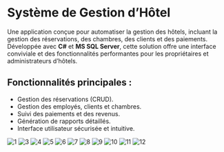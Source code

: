 # Système de Gestion d’Hôtel
Une application conçue pour automatiser la gestion des hôtels, incluant la gestion des réservations, des chambres, des clients et des paiements. Développée avec **C#** et **MS SQL Server**, cette solution offre une interface conviviale et des fonctionnalités performantes pour les propriétaires et administrateurs d’hôtels.
## Fonctionnalités principales :
- Gestion des réservations (CRUD).
- Gestion des employés, clients et chambres.
- Suivi des paiements et des revenus.
- Génération de rapports détaillés.
- Interface utilisateur sécurisée et intuitive.

![1](https://github.com/user-attachments/assets/a61c1596-08f4-4dc4-b91e-9d6e0881002e)
![3](https://github.com/user-attachments/assets/2a0f9429-e94d-4804-ab58-dbae0b0bc9b7)
![4](https://github.com/user-attachments/assets/78a5bdba-cef7-4856-aa0e-9639d03d8131)
![5](https://github.com/user-attachments/assets/abe7259d-f8c9-4247-b961-2f17f1925d20)
![6](https://github.com/user-attachments/assets/8a809903-cb95-48fc-8023-fda43816fb82)
![7](https://github.com/user-attachments/assets/6e0e374a-a2f7-4dfa-b117-c715172e9de4)
![8](https://github.com/user-attachments/assets/e95e37e6-9615-4f18-9c99-bfa818cea6f1)
![9](https://github.com/user-attachments/assets/3c4d9de5-f21a-4e27-ba84-78b3620e279f)
![10](https://github.com/user-attachments/assets/ab109e61-b882-4633-8504-551000cd42cc)
![11](https://github.com/user-attachments/assets/8b0be09e-5946-4d16-948c-28aba806b7c0)
![12](https://github.com/user-attachments/assets/ad2f6a6c-a5e2-4dbd-b127-e85a2795fef4)
